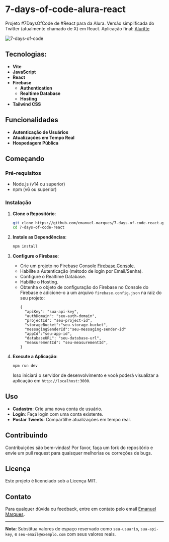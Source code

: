 # 7-days-of-code-alura-react

Projeto #7DaysOfCode de #React para da Alura.
Versão simplificada do Twitter (atualmente chamado de X) em React.
Aplicação final: [Aluritte](https://days-days-of-code.firebaseapp.com/sign-in)

![7-days-of-code](https://github.com/user-attachments/assets/93f75db2-4f5e-4733-b379-9fb036829c04)


## Tecnologias:
- **Vite**
- **JavaScript**
- **React**
- **Firebase**
  - **Authentication**
  - **Realtime Database**
  - **Hosting**
- **Tailwind CSS**

## Funcionalidades
- **Autenticação de Usuários**
- **Atualizações em Tempo Real**
- **Hospedagem Pública**
## Começando

### Pré-requisitos

- Node.js (v14 ou superior)
- npm (v6 ou superior)

### Instalação

1. **Clone o Repositório**:
    ```sh
    git clone https://github.com/emanuel-marques/7-days-of-code-react.git
    cd 7-days-of-code-react
    ```

2. **Instale as Dependências**:
    ```sh
    npm install
    ```

3. **Configure o Firebase**:
    - Crie um projeto no Firebase Console [Firebase Console](https://console.firebase.google.com/).
    - Habilite a Autenticação (método de login por Email/Senha).
    - Configure o Realtime Database.
    - Habilite o Hosting.
    - Obtenha o objeto de configuração do Firebase no Console do Firebase e adicione-o a um arquivo `firebase.config.json` na raiz do seu projeto:
        ```
        {
          "apiKey": "sua-api-key",
          "authDomain": "seu-auth-domain",
          "projectId": "seu-project-id",
          "storageBucket":"seu-storage-bucket",
          "messagingSenderId":"seu-messaging-sender-id"
          "appId":"seu-app-id",
          "databaseURL": "seu-database-url",
          "measurementId": "seu-measurementId",
        }
        ```

4. **Execute a Aplicação**:
    ```sh
    npm run dev
    ```
    Isso iniciará o servidor de desenvolvimento e você poderá visualizar a aplicação em `http://localhost:3000`.

## Uso

- **Cadastro**: Crie uma nova conta de usuário.
- **Login**: Faça login com uma conta existente.
- **Postar Tweets**: Compartilhe atualizações em tempo real.

## Contribuindo

Contribuições são bem-vindas! Por favor, faça um fork do repositório e envie um pull request para quaisquer melhorias ou correções de bugs.

## Licença

Este projeto é licenciado sob a Licença MIT.

## Contato

Para qualquer dúvida ou feedback, entre em contato pelo email [Emanuel Marques](emanuelmarques585@gmail.com).

---

**Nota**: Substitua valores de espaço reservado como `seu-usuario`, `sua-api-key`, e `seu-email@exemplo.com` com seus valores reais.
